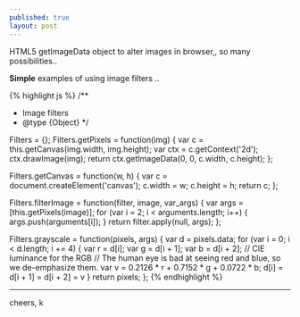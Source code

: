 ```yaml
---
published: true
layout: post
---
```


<div class=message>
HTML5 getImageData object to alter images in browser,, so many possibilities..
</div>

**Simple** examples of using image filters ..

{% highlight js %}
/**
 * Image filters
 * @type {Object}
 */


Filters = {};
Filters.getPixels = function(img) {
	var c = this.getCanvas(img.width, img.height);
	var ctx = c.getContext('2d');
	ctx.drawImage(img);
	return ctx.getImageData(0, 0, c.width, c.height);
};

Filters.getCanvas = function(w, h) {
	var c = document.createElement('canvas');
	c.width = w;
	c.height = h;
	return c;
};

Filters.filterImage = function(filter, image, var_args) {
	var args = [this.getPixels(image)];
	for (var i = 2; i < arguments.length; i++) {
		args.push(arguments[i]);
	}
	return filter.apply(null, args);
};


Filters.grayscale = function(pixels, args) {
	var d = pixels.data;
	for (var i = 0; i < d.length; i += 4) {
		var r = d[i];
		var g = d[i + 1];
		var b = d[i + 2];
		// CIE luminance for the RGB
		// The human eye is bad at seeing red and blue, so we de-emphasize them.
		var v = 0.2126 * r + 0.7152 * g + 0.0722 * b;
		d[i] = d[i + 1] = d[i + 2] = v
	}
	return pixels;
};
{% endhighlight %}

-----
cheers, k